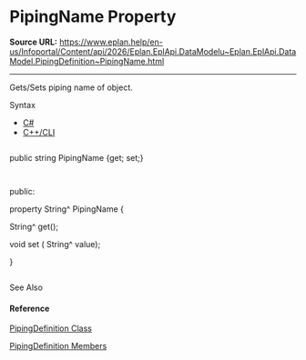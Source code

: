 # PipingName Property

**Source URL:** https://www.eplan.help/en-us/Infoportal/Content/api/2026/Eplan.EplApi.DataModelu~Eplan.EplApi.DataModel.PipingDefinition~PipingName.html

---

Gets/Sets piping name of object.

Syntax

- [C#](#i-syntax-CS)
- [C++/CLI](#i-syntax-CPP2005)

```
```
public string PipingName {get; set;}
```
```

```
```
public:
property String^ PipingName {
   String^ get();
   void set (    String^ value);
}
```
```



See Also

#### Reference

[PipingDefinition Class](Eplan.EplApi.DataModelu~Eplan.EplApi.DataModel.PipingDefinition.html)
  
[PipingDefinition Members](Eplan.EplApi.DataModelu~Eplan.EplApi.DataModel.PipingDefinition_members.html)